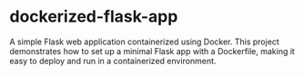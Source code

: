 # dockerized-flask-app
A simple Flask web application containerized using Docker. This project demonstrates how to set up a minimal Flask app with a Dockerfile, making it easy to deploy and run in a containerized environment.
